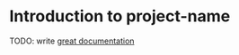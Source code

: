 # Introduction to project-name

TODO: write [great documentation](http://jacobian.org/writing/great-documentation/what-to-write/)
